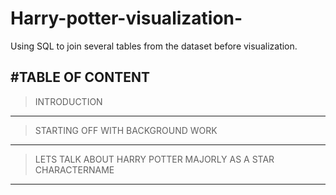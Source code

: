 # Harry-potter-visualization-
Using SQL to join several tables from the dataset before visualization.

#TABLE OF CONTENT
---
> INTRODUCTION
---
> STARTING OFF WITH BACKGROUND WORK
---
> LETS TALK ABOUT HARRY POTTER MAJORLY AS A STAR CHARACTERNAME
----
